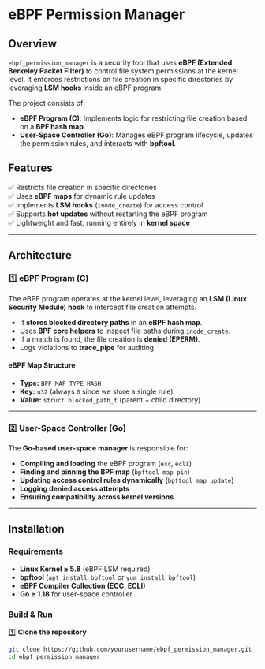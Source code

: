 # eBPF Permission Manager

## Overview

`ebpf_permission_manager` is a security tool that uses **eBPF (Extended Berkeley Packet Filter)** to control file system permissions at the kernel level. It enforces restrictions on file creation in specific directories by leveraging **LSM hooks** inside an eBPF program. 

The project consists of:
- **eBPF Program (C)**: Implements logic for restricting file creation based on a **BPF hash map**.
- **User-Space Controller (Go)**: Manages eBPF program lifecycle, updates the permission rules, and interacts with **bpftool**.

## Features

✅ Restricts file creation in specific directories  
✅ Uses **eBPF maps** for dynamic rule updates  
✅ Implements **LSM hooks** (`inode_create`) for access control  
✅ Supports **hot updates** without restarting the eBPF program  
✅ Lightweight and fast, running entirely in **kernel space**  

---

## Architecture

### 1️⃣ **eBPF Program (C)**

The eBPF program operates at the kernel level, leveraging an **LSM (Linux Security Module) hook** to intercept file creation attempts. 

- It **stores blocked directory paths** in an **eBPF hash map**.
- Uses **BPF core helpers** to inspect file paths during `inode_create`.
- If a match is found, the file creation is **denied (EPERM)**.
- Logs violations to **trace_pipe** for auditing.

#### **eBPF Map Structure**
- **Type:** `BPF_MAP_TYPE_HASH`
- **Key:** `u32` (always `0` since we store a single rule)
- **Value:** `struct blocked_path_t` (parent + child directory)

---

### 2️⃣ **User-Space Controller (Go)**

The **Go-based user-space manager** is responsible for:
- **Compiling and loading** the eBPF program (`ecc`, `ecli`)
- **Finding and pinning the BPF map** (`bpftool map pin`)
- **Updating access control rules dynamically** (`bpftool map update`)
- **Logging denied access attempts**  
- **Ensuring compatibility across kernel versions**

---

## Installation

### **Requirements**
- **Linux Kernel ≥ 5.8** (eBPF LSM required)
- **bpftool** (`apt install bpftool` or `yum install bpftool`)
- **eBPF Compiler Collection (ECC, ECLI)**
- **Go ≥ 1.18** for user-space controller

### **Build & Run**

1️⃣ **Clone the repository**
```bash
git clone https://github.com/yourusername/ebpf_permission_manager.git
cd ebpf_permission_manager
